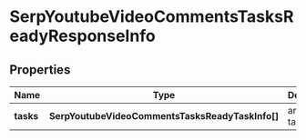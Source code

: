 # SerpYoutubeVideoCommentsTasksReadyResponseInfo

## Properties

| Name | Type | Description | Notes |
|------------ | ------------- | ------------- | -------------|
**tasks** | **SerpYoutubeVideoCommentsTasksReadyTaskInfo[]** | array of tasks |[optional]|